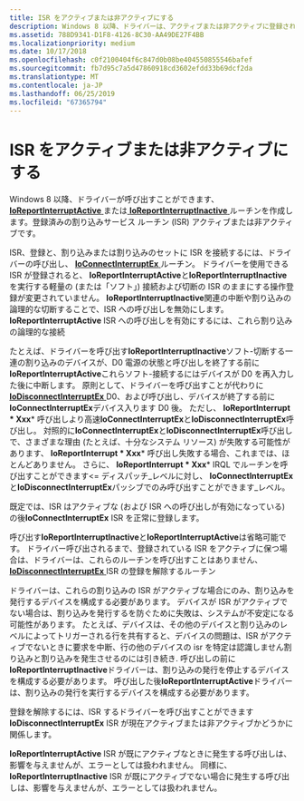 ```yaml
---
title: ISR をアクティブまたは非アクティブにする
description: Windows 8 以降、ドライバーは、アクティブまたは非アクティブに登録されている割り込みサービス ルーチン (ISR) IoReportInterruptActive または IoReportInterruptInactive ルーチンを呼び出すことができます。
ms.assetid: 788D9341-D1F8-4126-8C30-AA49DE27F4BB
ms.localizationpriority: medium
ms.date: 10/17/2018
ms.openlocfilehash: c0f2100404f6c847d0b08be404550855546bafef
ms.sourcegitcommit: fb7d95c7a5d47860918cd3602efdd33b69dcf2da
ms.translationtype: MT
ms.contentlocale: ja-JP
ms.lasthandoff: 06/25/2019
ms.locfileid: "67365794"
---
```

# <a name="making-an-isr-active-or-inactive"></a>ISR をアクティブまたは非アクティブにする


Windows 8 以降、ドライバーが呼び出すことができます、 [ **IoReportInterruptActive** ](https://docs.microsoft.com/windows-hardware/drivers/ddi/content/wdm/nf-wdm-ioreportinterruptactive)または[ **IoReportInterruptInactive** ](https://docs.microsoft.com/windows-hardware/drivers/ddi/content/wdm/nf-wdm-ioreportinterruptinactive)ルーチンを作成します。登録済みの割り込みサービス ルーチン (ISR) アクティブまたは非アクティブです。

ISR、登録と、割り込みまたは割り込みのセットに ISR を接続するには、ドライバーの呼び出し、 [ **IoConnectInterruptEx** ](https://docs.microsoft.com/windows-hardware/drivers/ddi/content/wdm/nf-wdm-ioconnectinterruptex)ルーチン。 ドライバーを使用できる ISR が登録されると、 **IoReportInterruptActive**と**IoReportInterruptInactive**を実行する軽量の (または「ソフト」) 接続および切断の ISR のままにする操作登録が変更されていません。 **IoReportInterruptInactive**関連の中断や割り込みの論理的な切断することで、ISR への呼び出しを無効にします。 **IoReportInterruptActive** ISR への呼び出しを有効にするには、これら割り込みの論理的な接続

たとえば、ドライバーを呼び出す**IoReportInterruptInactive**ソフト-切断する一連の割り込みのデバイスが、D0 電源の状態と呼び出しを終了する前に**IoReportInterruptActive**これらソフト-接続するにはデバイスが D0 を再入力した後に中断します。 原則として、ドライバーを呼び出すことが代わりに[ **IoDisconnectInterruptEx** ](https://docs.microsoft.com/windows-hardware/drivers/ddi/content/wdm/nf-wdm-iodisconnectinterruptex) D0、および呼び出し、デバイスが終了する前に**IoConnectInterruptEx**デバイス入ります D0 後。 ただし、 **IoReportInterrupt * Xxx*** 呼び出しより高速**IoConnectInterruptEx**と**IoDisconnectInterruptEx**呼び出し。 対照的に**IoConnectInterruptEx**と**IoDisconnectInterruptEx**呼び出しで、さまざまな理由 (たとえば、十分なシステム リソース) が失敗する可能性があります、 **IoReportInterrupt * Xxx*** 呼び出し失敗する場合、これまでは、ほとんどありません。 さらに、 **IoReportInterrupt * Xxx*** IRQL でルーチンを呼び出すことができます&lt;= ディスパッチ\_レベルに対し、 **IoConnectInterruptEx**と**IoDisconnectInterruptEx**パッシブでのみ呼び出すことができます\_レベル。

既定では、ISR はアクティブな (および ISR への呼び出しが有効になっている) の後**IoConnectInterruptEx** ISR を正常に登録します。

呼び出す**IoReportInterruptInactive**と**IoReportInterruptActive**は省略可能です。 ドライバー呼び出されるまで、登録されている ISR をアクティブに保つ場合は、ドライバーは、これらのルーチンを呼び出すことはありません、 [ **IoDisconnectInterruptEx** ](https://docs.microsoft.com/windows-hardware/drivers/ddi/content/wdm/nf-wdm-iodisconnectinterruptex) ISR の登録を解除するルーチン

ドライバーは、これらの割り込みの ISR がアクティブな場合にのみ、割り込みを発行するデバイスを構成する必要があります。 デバイスが ISR がアクティブでない場合は、割り込みを発行するを防ぐために失敗は、システムが不安定になる可能性があります。 たとえば、デバイスは、その他のデバイスと割り込みのレベルによってトリガーされる行を共有すると、デバイスの問題は、ISR がアクティブでないときに要求を中断、行の他のデバイスの isr を特定は認識しません割り込みと割り込みを発生させるのには引き続き. 呼び出しの前に**IoReportInterruptInactive**ドライバーは、割り込みの発行を停止するデバイスを構成する必要があります。 呼び出した後**IoReportInterruptActive**ドライバーは、割り込みの発行を実行するデバイスを構成する必要があります。

登録を解除するには、ISR するドライバーを呼び出すことができます**IoDisconnectInterruptEx** ISR が現在アクティブまたは非アクティブかどうかに関係します。

**IoReportInterruptActive** ISR が既にアクティブなときに発生する呼び出しは、影響を与えませんが、エラーとしては扱われません。 同様に、 **IoReportInterruptInactive** ISR が既にアクティブでない場合に発生する呼び出しは、影響を与えませんが、エラーとしては扱われません。

 

 




